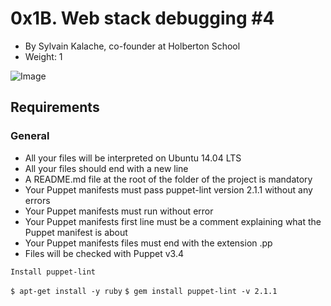 # 0x1B. Web stack debugging #4

- By Sylvain Kalache, co-founder at Holberton School
- Weight: 1

![Image](https://s3.amazonaws.com/intranet-projects-files/holbertonschool-sysadmin_devops/313/frdkCrb.jpg)

## Requirements
### General

- All your files will be interpreted on Ubuntu 14.04 LTS
- All your files should end with a new line
- A README.md file at the root of the folder of the project is mandatory
- Your Puppet manifests must pass puppet-lint version 2.1.1 without any errors
- Your Puppet manifests must run without error
- Your Puppet manifests first line must be a comment explaining what the Puppet manifest is about
- Your Puppet manifests files must end with the extension .pp
- Files will be checked with Puppet v3.4

`Install puppet-lint`

`$ apt-get install -y ruby`
`$ gem install puppet-lint -v 2.1.1`

